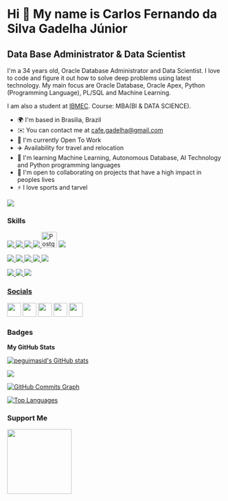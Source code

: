 Hi 👋 My name is Carlos Fernando da Silva Gadelha Júnior
==========================

Data Base Administrator & Data Scientist
-----------------------------

I'm a 34 years old, Oracle Database Administrator and Data Scientist. I love to code and figure it out how to solve deep problems using latest technology. My main focus are Oracle Database, Oracle Apex, Python (Programming Language), PL/SQL and Machine Learning. 

I am also a student at [IBMEC](https://www.ibmec.br/pos-graduacao/mba-em-bi-e-data-science). Course: MBA(BI & DATA SCIENCE).

* 🌍  I'm based in Brasilia, Brazil
* ✉️  You can contact me at [cafe.gadelha@gmail.com](mailto:cafe.gadelhad@gmail.com)
* 🚀  I'm currently Open To Work 
* ✈️ Availability for travel and relocation
* 🧠  I'm learning Machine Learning, Autonomous Database, AI Technology and Python programming languages
* 🤝  I'm open to collaborating on projects that have a high impact in peoples lives
* ⚡  I love sports and tarvel

<a href="https://www.github.com/Cfernando71" target="_blank" rel="noreferrer"><img
src="https://img.shields.io/github/followers/Cfernando71?logo=github&style=for-the-badge&color=3382ed&labelColor=171717" /></a>



### Skills
 
<a href="https://www.oracle.com/" target="_blank" rel="noreferrer"><img src = "https://img.shields.io/badge/Oracle-F80000?style=for-the-badge&logo=oracle&logoColor=black"/>
 <a href="https://www.oracle.com/database/technologies/appdev/plsql.html" target="_blank" rel="noreferrer"><img src = "https://img.shields.io/badge/PLSQL-F80000?style=for-the-badge&logo=oracle&logoColor=black"/>
<a href="https://spark.apache.org//" target="_blank" rel="noreferrer"><img src = "https://img.shields.io/badge/Apache_Spark-FFFFFF?style=for-the-badge&logo=apachespark&logoColor=#E35A16"/>
<a href="https://www.python.org/" target="_blank" rel="noreferrer"><img src = "https://img.shields.io/badge/Python-FFD43B?style=for-the-badge&logo=python&logoColor=blue"/>
<a href="https://www.postgresql.org/" target="_blank" rel="noreferrer"><img src="https://raw.githubusercontent.com/danielcranney/readme-generator/main/public/icons/skills/postgresql-colored.svg" width="36" height="36" alt="PostgreSQL" /></a>
<a href="https://pandas.pydata.org/" target="_blank" rel="noreferrer"><img src = "https://img.shields.io/badge/Pandas-2C2D72?style=for-the-badge&logo=pandas&logoColor=white"/>

 <a href="https://www.redhat.com/en/technologies/linux-platforms/enterprise-linux" target="_blank" rel="noreferrer"><img src = "https://img.shields.io/badge/Red%20Hat-EE0000?style=for-the-badge&logo=redhat&logoColor=white"/>
 <a href="https://colab.research.google.com/" target="_blank" rel="noreferrer"><img src = "https://img.shields.io/badge/Colab-F9AB00?style=for-the-badge&logo=googlecolab&color=525252"/>
 <a href="https://powerbi.microsoft.com/" target="_blank" rel="noreferrer"><img src = "https://img.shields.io/badge/PowerBI-F2C811?style=for-the-badge&logo=Power%20BI&logoColor=white"/>
 <a href="https://jupyter.org" target="_blank" rel="noreferrer"><img src = "https://img.shields.io/badge/Jupyter-F37626.svg?&style=for-the-badge&logo=Jupyter&logoColor=white"/>
 <a href="https://kafka.apache.org/" target="_blank" rel="noreferrer"><img src = "https://img.shields.io/badge/Apache_Kafka-231F20?style=for-the-badge&logo=apache-kafka&logoColor=white"/>
  
 <a href="https://aws.amazon.com/" target="_blank" rel="noreferrer"><img src = "https://img.shields.io/badge/Amazon_AWS-FF9900?style=for-the-badge&logo=amazonaws&logoColor=white"/>
 <a href="https://www.oracle.com/cloud/" target="_blank" rel="noreferrer"><img src = "https://img.shields.io/badge/OracleCloud-F80000?style=for-the-badge&logo=oracle&logoColor=black"/>
 <a href="https://www.oracle.com/br/cloud/cloud-native/container-engine-kubernetes/" target="_blank" rel="noreferrer"><img src = "https://img.shields.io/badge/kubernetes-326ce5.svg?&style=for-the-badge&logo=kubernetes&logoColor=white"/>

  
  
 
  
 


### Socials

<p align="left"> <a href="https://discord.com/users/661437172699889684" target="_blank" rel="noreferrer"><img src="https://raw.githubusercontent.com/danielcranney/readme-generator/main/public/icons/socials/discord.svg" width="32" height="32" /></a> <a href="https://www.github.com/peguimasid" target="_blank" rel="noreferrer"><img src="https://raw.githubusercontent.com/danielcranney/readme-generator/main/public/icons/socials/github-dark.svg" width="32" height="32" /></a> <a href="https://www.linkedin.com/in/guilhermo-masid-494677b8" target="_blank" rel="noreferrer"><img src="https://raw.githubusercontent.com/danielcranney/readme-generator/main/public/icons/socials/linkedin.svg" width="32" height="32" /></a> <a href="https://www.stackoverflow.com/users/13367336/guilhermo-masid" target="_blank" rel="noreferrer"><img src="https://raw.githubusercontent.com/danielcranney/readme-generator/main/public/icons/socials/stackoverflow.svg" width="32" height="32" /></a> <a href="https://www.youtube.com/@gmasid" target="_blank" rel="noreferrer"><img src="https://raw.githubusercontent.com/danielcranney/readme-generator/main/public/icons/socials/youtube.svg" width="32" height="32" /></a></p>

### Badges

<b>My GitHub Stats</b>

<a href="http://www.github.com/peguimasid"><img src="https://github-readme-stats-peguimasid.vercel.app/api?username=peguimasid&show_icons=true&hide=&count_private=true&title_color=3382ed&text_color=ffffff&icon_color=3382ed&bg_color=171717&hide_border=true&show_icons=true" alt="peguimasid's GitHub stats" /></a>

<a href="http://www.github.com/peguimasid"><img src="https://github-readme-streak-stats.herokuapp.com/?user=peguimasid&stroke=ffffff&background=171717&ring=3382ed&fire=3382ed&currStreakNum=ffffff&currStreakLabel=3382ed&sideNums=ffffff&sideLabels=ffffff&dates=ffffff&hide_border=true" /></a>

<a href="http://www.github.com/peguimasid"><img src="https://github-readme-activity-graph.cyclic.app/graph?username=peguimasid&bg_color=171717&color=ffffff&line=3382ed&point=ffffff&area_color=171717&area=true&hide_border=true&custom_title=GitHub%20Commits%20Graph" alt="GitHub Commits Graph" /></a>

<a href="https://github.com/peguimasid" align="left"><img src="https://github-readme-stats-peguimasid.vercel.app/api/top-langs/?username=peguimasid&layout=compact&title_color=3382ed&hide=css,objective-c,html&text_color=ffffff&icon_color=3382ed&bg_color=171717&hide_border=true&locale=en&custom_title=Top%20%Languages" alt="Top Languages" /></a>

### Support Me

<a href="https://www.buymeacoffee.com/peguimasid"><img src="https://cdn.buymeacoffee.com/buttons/v2/default-yellow.png" width="150" /></a>
